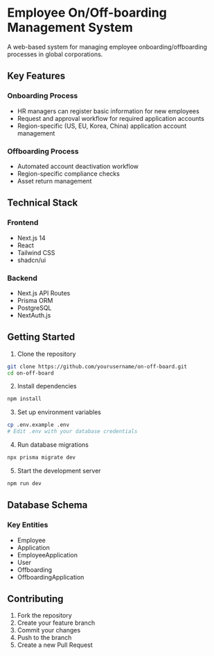 # Employee On/Off-boarding Management System

A web-based system for managing employee onboarding/offboarding processes in global corporations.

## Key Features

### Onboarding Process
- HR managers can register basic information for new employees
- Request and approval workflow for required application accounts
- Region-specific (US, EU, Korea, China) application account management

### Offboarding Process
- Automated account deactivation workflow
- Region-specific compliance checks
- Asset return management

## Technical Stack

### Frontend
- Next.js 14
- React
- Tailwind CSS
- shadcn/ui

### Backend
- Next.js API Routes
- Prisma ORM
- PostgreSQL
- NextAuth.js

## Getting Started

1. Clone the repository
```bash
git clone https://github.com/yourusername/on-off-board.git
cd on-off-board
```

2. Install dependencies
```bash
npm install
```

3. Set up environment variables
```bash
cp .env.example .env
# Edit .env with your database credentials
```

4. Run database migrations
```bash
npx prisma migrate dev
```

5. Start the development server
```bash
npm run dev
```

## Database Schema

### Key Entities
- Employee
- Application
- EmployeeApplication
- User
- Offboarding
- OffboardingApplication

## Contributing

1. Fork the repository
2. Create your feature branch
3. Commit your changes
4. Push to the branch
5. Create a new Pull Request
